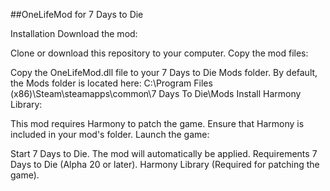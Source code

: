 ##OneLifeMod for 7 Days to Die

Installation
Download the mod:

Clone or download this repository to your computer.
Copy the mod files:

Copy the OneLifeMod.dll file to your 7 Days to Die Mods folder.
By default, the Mods folder is located here:
C:\Program Files (x86)\Steam\steamapps\common\7 Days To Die\Mods
Install Harmony Library:

This mod requires Harmony to patch the game. Ensure that Harmony is included in your mod's folder.
Launch the game:

Start 7 Days to Die. The mod will automatically be applied.
Requirements
7 Days to Die (Alpha 20 or later).
Harmony Library (Required for patching the game).

